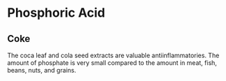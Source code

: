 # Phosphoric Acid

## Coke
The coca leaf and cola seed extracts are valuable antiinflammatories. The amount of phosphate is very small compared to the amount in meat, fish, beans, nuts, and grains.